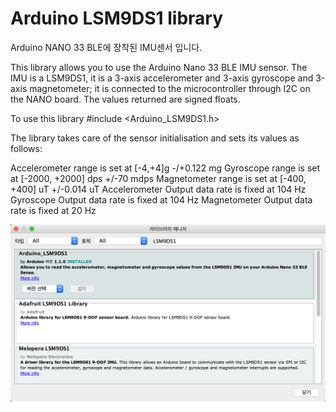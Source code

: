 # Arduino LSM9DS1 library

Arduino NANO 33 BLE에 장착된 IMU센서 입니다.


This library allows you to use the Arduino Nano 33 BLE IMU sensor. The IMU is a LSM9DS1, it is a 3-axis accelerometer and 3-axis gyroscope and 3-axis magnetometer; it is connected to the microcontroller through I2C on the NANO board. The values returned are signed floats.

To use this library
#include <Arduino_LSM9DS1.h>

The library takes care of the sensor initialisation and sets its values as follows:

Accelerometer range is set at [-4,+4]g -/+0.122 mg
Gyroscope range is set at [-2000, +2000] dps +/-70 mdps
Magnetometer range is set at [-400, +400] uT +/-0.014 uT
Accelerometer Output data rate is fixed at 104 Hz
Gyroscope Output data rate is fixed at 104 Hz
Magnetometer Output data rate is fixed at 20 Hz


<img src="https://github.com/makezonefablab/TinyML/blob/main/examples/01.Basic/Acc_Gyr/imgs/LSM9DS3.png" width="750" title="아두이노 나노 33 BLE IMU" alt="아두이노 나노 33 BLE IMU"></img><br/>